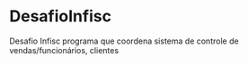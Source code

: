 # DesafioInfisc
Desafio Infisc programa que coordena sistema de controle de vendas/funcionários, clientes
